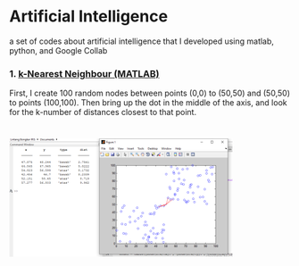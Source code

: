 # Artificial Intelligence

a set of codes about artificial intelligence that I developed using matlab, python, and Google Collab

### 1. [k-Nearest Neighbour (MATLAB)](https://github.com/lintabong/Artificial-Intelligence/tree/main/k-NearestNeighbor)
<p>First, I create 100 random nodes between points (0,0) to (50,50) and (50,50) to points (100,100). Then bring up the dot in the middle of the axis, and look for the k-number of distances closest to that point.</p> 

![img](https://github.com/lintabong/Artificial-Intelligence/blob/main/k-NearestNeighbor/knn_small.png)
=====
